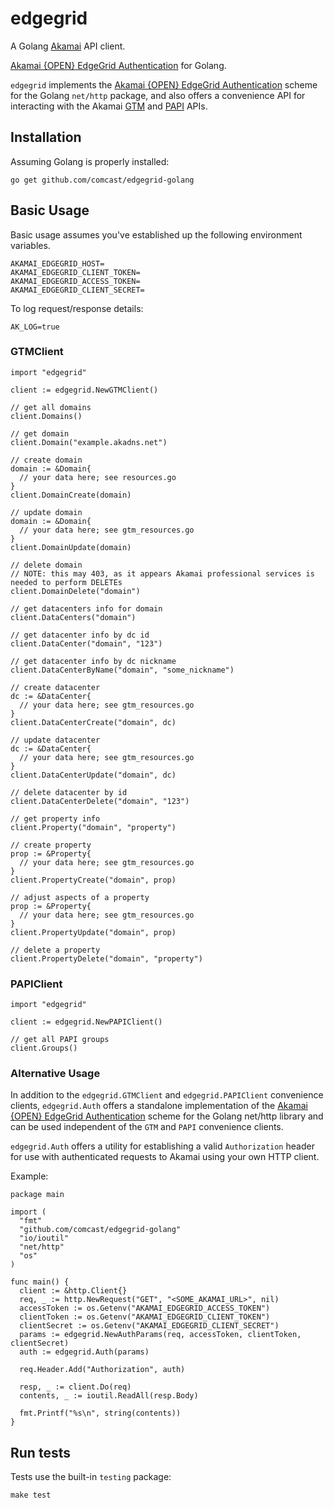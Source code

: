 # edgegrid

A Golang [Akamai](https://developer.akamai.com/api/) API client.

[Akamai {OPEN} EdgeGrid Authentication](https://developer.akamai.com/introduction/Client_Auth.html) for Golang.

`edgegrid` implements the [Akamai {OPEN} EdgeGrid Authentication](https://developer.akamai.com/introduction/Client_Auth.html) scheme for the Golang `net/http` package, and also offers a convenience API for interacting with the Akamai [GTM](https://developer.akamai.com/api/luna/config-gtm/overview.html) and [PAPI](https://developer.akamai.com/api/luna/papi/overview.html) APIs.

## Installation

Assuming Golang is properly installed:

```
go get github.com/comcast/edgegrid-golang
```

## Basic Usage

Basic usage assumes you've established up the following environment variables.

```
AKAMAI_EDGEGRID_HOST=
AKAMAI_EDGEGRID_CLIENT_TOKEN=
AKAMAI_EDGEGRID_ACCESS_TOKEN=
AKAMAI_EDGEGRID_CLIENT_SECRET=
```

To log request/response details:

```
AK_LOG=true
```

### GTMClient

```
import "edgegrid"

client := edgegrid.NewGTMClient()

// get all domains
client.Domains()

// get domain
client.Domain("example.akadns.net")

// create domain
domain := &Domain{
  // your data here; see resources.go
}
client.DomainCreate(domain)

// update domain
domain := &Domain{
  // your data here; see gtm_resources.go
}
client.DomainUpdate(domain)

// delete domain
// NOTE: this may 403, as it appears Akamai professional services is needed to perform DELETEs
client.DomainDelete("domain")

// get datacenters info for domain
client.DataCenters("domain")

// get datacenter info by dc id
client.DataCenter("domain", "123")

// get datacenter info by dc nickname
client.DataCenterByName("domain", "some_nickname")

// create datacenter
dc := &DataCenter{
  // your data here; see gtm_resources.go
}
client.DataCenterCreate("domain", dc)

// update datacenter
dc := &DataCenter{
  // your data here; see gtm_resources.go
}
client.DataCenterUpdate("domain", dc)

// delete datacenter by id
client.DataCenterDelete("domain", "123")

// get property info
client.Property("domain", "property")

// create property
prop := &Property{
  // your data here; see gtm_resources.go
}
client.PropertyCreate("domain", prop)

// adjust aspects of a property
prop := &Property{
  // your data here; see gtm_resources.go
}
client.PropertyUpdate("domain", prop)

// delete a property
client.PropertyDelete("domain", "property")
```

### PAPIClient

```
import "edgegrid"

client := edgegrid.NewPAPIClient()

// get all PAPI groups
client.Groups()
```

### Alternative Usage

In addition to the `edgegrid.GTMClient` and `edgegrid.PAPIClient` convenience clients, `edgegrid.Auth` offers a standalone implementation of the [Akamai {OPEN} EdgeGrid Authentication](https://developer.akamai.com/introduction/Client_Auth.html) scheme for the Golang net/http library and can be used independent of the `GTM` and `PAPI` convenience clients.

`edgegrid.Auth` offers a utility for establishing a valid `Authorization` header for use with authenticated requests to Akamai using your own HTTP client.

Example:

```
package main

import (
  "fmt"
  "github.com/comcast/edgegrid-golang"
  "io/ioutil"
  "net/http"
  "os"
)

func main() {
  client := &http.Client{}
  req, _ := http.NewRequest("GET", "<SOME_AKAMAI_URL>", nil)
  accessToken := os.Getenv("AKAMAI_EDGEGRID_ACCESS_TOKEN")
  clientToken := os.Getenv("AKAMAI_EDGEGRID_CLIENT_TOKEN")
  clientSecret := os.Getenv("AKAMAI_EDGEGRID_CLIENT_SECRET")
  params := edgegrid.NewAuthParams(req, accessToken, clientToken, clientSecret)
  auth := edgegrid.Auth(params)

  req.Header.Add("Authorization", auth)

  resp, _ := client.Do(req)
  contents, _ := ioutil.ReadAll(resp.Body)

  fmt.Printf("%s\n", string(contents))
}
```

## Run tests

Tests use the built-in `testing` package:

```
make test
```
